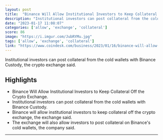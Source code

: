 ```yaml
---
layout: post
title:  "Binance Will Allow Institutional Investors to Keep Collateral Off the Exchange: Bloomberg"
description: "Institutional investors can post collateral from the cold wallets with Binance Custody, the crypto exchange said."
date: "2023-01-17 11:08:07"
categories: ['allow', 'exchange', 'collateral']
score: 86
image: "https://i.imgur.com/JubRYMu.jpg"
tags: ['allow', 'exchange', 'collateral']
link: "https://www.coindesk.com/business/2023/01/16/binance-will-allow-institutional-investors-to-keep-collateral-off-the-exchange-bloomberg/"
---
```


Institutional investors can post collateral from the cold wallets with Binance Custody, the crypto exchange said.

## Highlights

- Binance Will Allow Institutional Investors to Keep Collateral Off the Crypto Exchange.
- Institutional investors can post collateral from the cold wallets with Binance Custody.
- Binance will allow institutional investors to keep collateral off the crypto exchange, the exchange said.
- The exchange will also allow investors to post collateral on Binance's cold wallets, the company said.

---
